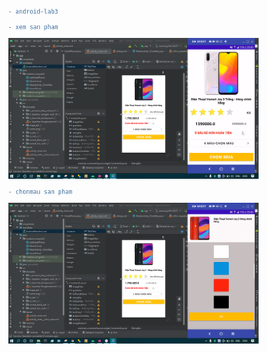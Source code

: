 ```diff
- android-lab3
```

```diff
- xem san pham
```
![alt text](https://github.com/MaiKienCuong/android-lab3/blob/main/anh1.PNG?raw=true)


```diff
- chonmau san pham
```
![alt text](https://github.com/MaiKienCuong/android-lab3/blob/main/anh2.PNG?raw=true)
